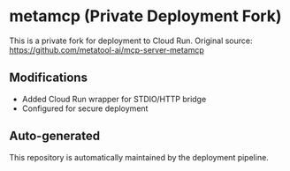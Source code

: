 # metamcp (Private Deployment Fork)

This is a private fork for deployment to Cloud Run.
Original source: https://github.com/metatool-ai/mcp-server-metamcp

## Modifications
- Added Cloud Run wrapper for STDIO/HTTP bridge
- Configured for secure deployment

## Auto-generated
This repository is automatically maintained by the deployment pipeline.

